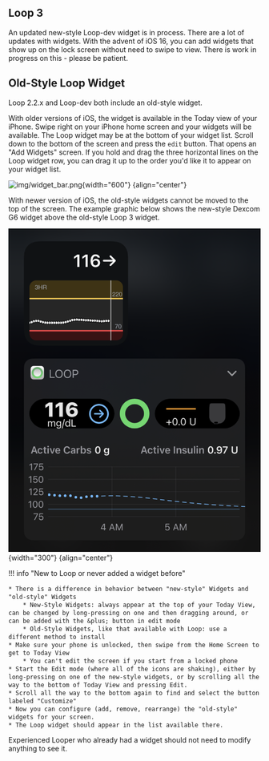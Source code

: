 ## Loop 3

An updated new-style Loop-dev widget is in process. There are a lot of updates with widgets. With the advent of iOS 16, you can add widgets that show up on the lock screen without need to swipe to view. There is work in progress on this - please be patient.

## Old-Style Loop Widget

Loop 2.2.x and Loop-dev both include an old-style widget.

With older versions of iOS, the widget is available in the Today view of your iPhone.  Swipe right on your iPhone home screen and your widgets will be available.  The Loop widget may be at the bottom of your widget list.  Scroll down to the bottom of the screen and press the `edit` button.  That opens an "Add Widgets" screen.  If you hold and drag the three horizontal lines on the Loop widget row, you can drag it up to the order you'd like it to appear on your widget list.

![img/widget_bar.png](img/widget_bar.png){width="600"}
{align="center"}

With newer version of iOS, the old-style widgets cannot be moved to the top of the screen. The example graphic below shows the new-style Dexcom G6 widget above the old-style Loop 3 widget.

![widget on lock screen, dex above, loop below](../../loop-3/img/dex-loop-3-widget.svg){width="300"}
{align="center"}

!!! info "New to Loop or never added a widget before"

    * There is a difference in behavior between "new-style" Widgets and "old-style" Widgets
        * New-Style Widgets: always appear at the top of your Today View, can be changed by long-pressing on one and then dragging around, or can be added with the &plus; button in edit mode
        * Old-Style Widgets, like that available with Loop: use a different method to install
    * Make sure your phone is unlocked, then swipe from the Home Screen to get to Today View
        * You can't edit the screen if you start from a locked phone
    * Start the Edit mode (where all of the icons are shaking), either by long-pressing on one of the new-style widgets, or by scrolling all the way to the bottom of Today View and pressing Edit.
    * Scroll all the way to the bottom again to find and select the button labeled "Customize"
    * Now you can configure (add, remove, rearrange) the "old-style" widgets for your screen.
    * The Loop widget should appear in the list available there.

Experienced Looper who already had a widget should not need to modify anything to see it.
